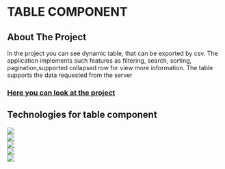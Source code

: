 # TABLE COMPONENT

## About The Project

In the project you can see dynamic table, that can be exported by csv. The application implements such features as filtering, search, sorting, pagination,supported collapsed row for view more information.
The table supports the data requested from the server

### [Here you can look at the project](https://azimka228.github.io/table-component/)

## Technologies for table component

<img src="https://img.shields.io/badge/React-20232A?style=for-the-badge&logo=react&logoColor=61DAFB" />\
<img src="https://img.shields.io/badge/TypeScript-007ACC?style=for-the-badge&logo=typescript&logoColor=white" />\
<img src="https://img.shields.io/badge/eslint-3A33D1?style=for-the-badge&logo=eslint&logoColor=white" />\
<img src="https://img.shields.io/badge/prettier-1A2C34?style=for-the-badge&logo=prettier&logoColor=F7BA3E" />\
<img src="https://img.shields.io/badge/Material%20UI-007FFF?style=for-the-badge&logo=mui&logoColor=white" />
<img src="">
